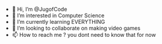 - 👋 Hi, I’m @JugofCode
- 👀 I’m interested in Computer Science
- 🌱 I’m currently learning EVERYTHING
- 💞️ I’m looking to collaborate on making video games
- 📫 How to reach me ? you dont need to know that for now 

<!---
JugofCode/JugofCode is a ✨ special ✨ repository because its `README.md` (this file) appears on your GitHub profile.
You can click the Preview link to take a look at your changes.
--->
